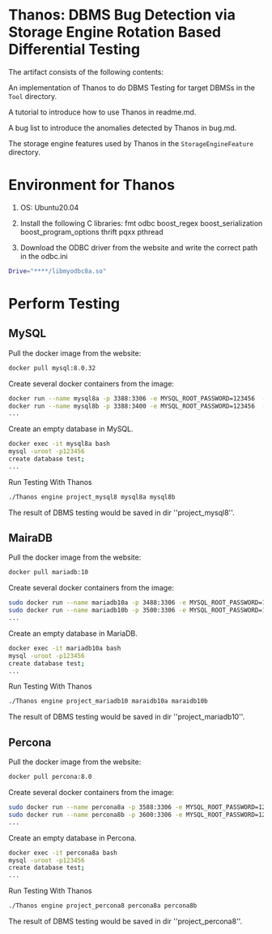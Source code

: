 # Thanos: DBMS Bug Detection via Storage Engine Rotation Based Differential Testing

The artifact consists of the following contents:

An implementation of Thanos to do DBMS Testing for target DBMSs in the `Tool` directory.

A tutorial to introduce how to use Thanos in readme.md.

A bug list to introduce the anomalies detected by Thanos in bug.md.

The storage engine features used by Thanos in the `StorageEngineFeature` directory.



# Environment for Thanos

1. OS:
   Ubuntu20.04

2. Install the following C libraries:
    fmt
    odbc
    boost_regex
    boost_serialization
    boost_program_options
    thrift
    pqxx
    pthread

3. Download the ODBC driver from the website and write the correct path in the odbc.ini

```sh
Drive="****/libmyodbc8a.so"
```

# Perform Testing

## MySQL

Pull the docker image from the website:

```sh
docker pull mysql:8.0.32
```

Create several docker containers from the image:

```sh
docker run --name mysql8a -p 3388:3306 -e MYSQL_ROOT_PASSWORD=123456  -d mysql:8.0.32
docker run --name mysql8b -p 3388:3400 -e MYSQL_ROOT_PASSWORD=123456  -d mysql:8.0.32
...
```

Create an empty database in MySQL.

```sh
docker exec -it mysql8a bash
mysql -uroot -p123456
create database test;
...
```

Run Testing With Thanos

```sh
./Thanos engine project_mysql8 mysql8a mysql8b
```

The result of DBMS testing would be saved in dir ''project_mysql8''.

## MairaDB

Pull the docker image from the website:

```sh
docker pull mariadb:10
```

Create several docker containers from the image:

```sh
sudo docker run --name mariadb10a -p 3488:3306 -e MYSQL_ROOT_PASSWORD=123456  -d mariadb:10
sudo docker run --name mariadb10b -p 3500:3306 -e MYSQL_ROOT_PASSWORD=123456  -d mariadb:10
...
```

Create an empty database in MariaDB.

```sh
docker exec -it mariadb10a bash
mysql -uroot -p123456
create database test;
...
```

Run Testing With Thanos

```sh
./Thanos engine project_mariadb10 maraidb10a maraidb10b
```

The result of DBMS testing would be saved in dir ''project_mariadb10''.

## Percona

Pull the docker image from the website:

```sh
docker pull percona:8.0
```

Create several docker containers from the image:

```sh
sudo docker run --name percona8a -p 3588:3306 -e MYSQL_ROOT_PASSWORD=123456  -d percona:8.0
sudo docker run --name percona8b -p 3600:3306 -e MYSQL_ROOT_PASSWORD=123456  -d percona:8.0
...
```

Create an empty database in Percona.

```sh
docker exec -it percona8a bash
mysql -uroot -p123456
create database test;
...
```

Run Testing With Thanos

```sh
./Thanos engine project_percona8 percona8a percona8b 
```

The result of DBMS testing would be saved in dir ''project_percona8''.
